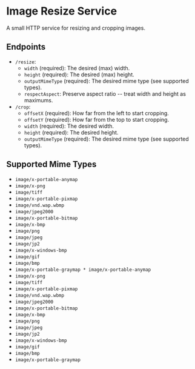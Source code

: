 # Image Resize Service #

A small HTTP service for resizing and cropping images.

## Endpoints ##
* `/resize`:
  - `width` (required): The desired (max) width.
  - `height` (required): The desired (max) height.
  - `outputMimeType` (required): The desired mime type (see supported types).
  - `respectAspect`: Preserve aspect ratio -- treat width and height
    as maximums.
* `/crop`:
  - `offsetX` (required): How far from the left to start cropping.
  - `offsetY` (required): How far from the top to start cropping.
  - `width` (required): The desired width.
  - `height` (required): The desired height.
  - `outputMimeType` (required): The desired mime type (see supported types).

## Supported Mime Types ##
 * `image/x-portable-anymap`
 * `image/x-png`
 * `image/tiff`
 * `image/x-portable-pixmap`
 * `image/vnd.wap.wbmp`
 * `image/jpeg2000`
 * `image/x-portable-bitmap`
 * `image/x-bmp`
 * `image/png`
 * `image/jpeg`
 * `image/jp2`
 * `image/x-windows-bmp`
 * `image/gif`
 * `image/bmp`
 * `image/x-portable-graymap * image/x-portable-anymap`
 * `image/x-png`
 * `image/tiff`
 * `image/x-portable-pixmap`
 * `image/vnd.wap.wbmp`
 * `image/jpeg2000`
 * `image/x-portable-bitmap`
 * `image/x-bmp`
 * `image/png`
 * `image/jpeg`
 * `image/jp2`
 * `image/x-windows-bmp`
 * `image/gif`
 * `image/bmp`
 * `image/x-portable-graymap`
